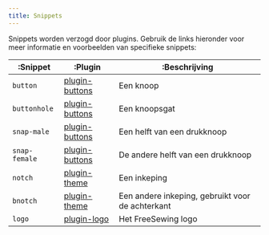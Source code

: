```yaml
---
title: Snippets
---
```


Snippets worden verzogd door plugins. Gebruik de links hieronder voor meer informatie en voorbeelden van specifieke snippets:

| :Snippet      | :Plugin                            | :Beschrijving                                    |
| ------------- | ---------------------------------- | ------------------------------------------------ |
| `button`      | [plugin-buttons](/reference/plugins/buttons) | Een knoop                                        |
| `buttonhole`  | [plugin-buttons](/reference/plugins/buttons) | Een knoopsgat                                    |
| `snap-male`   | [plugin-buttons](/reference/plugins/buttons) | Een helft van een drukknoop                      |
| `snap-female` | [plugin-buttons](/reference/plugins/buttons) | De andere helft van een drukknoop                |
| `notch`       | [plugin-theme](/reference/plugins/theme)     | Een inkeping                                     |
| `bnotch`      | [plugin-theme](/reference/plugins/theme)     | Een andere inkeping, gebruikt voor de achterkant |
| `logo`        | [plugin-logo](/reference/plugins/logo)       | Het FreeSewing logo                              |


